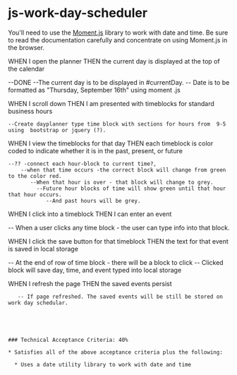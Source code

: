 # js-work-day-scheduler

You'll need to use the [Moment.js](https://momentjs.com/) library to work with date and time. Be sure to read the documentation carefully and concentrate on using Moment.js in the browser.




WHEN I open the planner
THEN the current day is displayed at the top of the calendar

  --DONE --The current day is to be displayed in #currentDay.
           -- Date is to be formatted as "Thursday, September 16th" using moment .js










WHEN I scroll down
THEN I am presented with timeblocks for standard business hours
 

    --Create dayplanner type time block with sections for hours from  9-5   using  bootstrap or jquery (?).





WHEN I view the timeblocks for that day
THEN each timeblock is color coded to indicate whether it is in the past, present, or future

    --?? -connect each hour-block to current time?, 
        --when that time occurs -the correct block will change from green to the color red. 
           --When that hour is over - that block will change to grey.  
             --Future hour blocks of time will show green until that hour that hour occurs. 
                --And past hours will be grey.



WHEN I click into a timeblock
THEN I can enter an event

   -- When a user clicks any time block - the user can type info into   that block.


WHEN I click the save button for that timeblock
THEN the text for that event is saved in local storage

 -- At the end of row of time block - there will be a block to click 
   -- Clicked block will save day, time, and event typed into local storage


WHEN I refresh the page
THEN the saved events persist
```
   -- If page refreshed. The saved events will be still be stored on work day schedular.





### Technical Acceptance Criteria: 40%

* Satisfies all of the above acceptance criteria plus the following:

  * Uses a date utility library to work with date and time